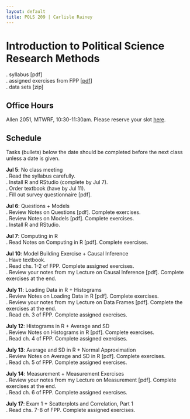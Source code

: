 ```yaml
---
layout: default
title: POLS 209 | Carlisle Rainey
---
```


# Introduction to Political Science Research Methods

. syllabus [pdf]  
. assigned exercises from FPP [[pdf](files/fpp-exercises-1.pdf)]  
. data sets [zip]  

## Office Hours

Allen 2051, MTWRF, 10:30-11:30am. Please reserve your slot [here](http://www.calendly.com/carlislerainey).

## Schedule

Tasks (bullets) below the date should be completed before the next class unless a date is given.

**Jul 5**: No class meeting  
. Read the syllabus carefully.  
. Install R and RStudio (complete by Jul 7).  
. Order textbook (have by Jul 11).  
. Fill out survey questionnaire [pdf].  

**Jul 6**: Questions + Models  
. Review Notes on Questions [pdf]. Complete exercises.  
. Review Notes on Models [pdf]. Complete exercises.  
. Install R and RStudio.  

**Jul 7**: Computing in R  
. Read Notes on Computing in R [pdf]. Complete exercises.  

**Jul 10**: Model Building Exercise + Causal Inference  
. Have textbook.  
. Read chs. 1-2 of FPP. Complete assigned exercises.  
. Review your notes from my Lecture on Causal Inference [pdf]. Complete exercises at the end.  

**July 11**: Loading Data in R + Histograms  
. Review Notes on Loading Data in R [pdf]. Complete exercises.  
. Review your notes from my Lecture on Data Frames [pdf]. Complete the exercises at the end.  
. Read ch. 3 of FPP. Complete assigned exercises.  

**July 12**: Histograms in R + Average and SD  
. Review Notes on Histograms in R [pdf]. Complete exercises.  
. Read ch. 4 of FPP. Complete assigned exercises.  

**July 13**: Average and SD in R + Normal Approximation  
. Review Notes on Average and SD in R [pdf]. Complete exercises.  
. Read ch. 5 of FPP. Complete assigned exercises.  

**July 14**: Measurement + Measurement Exercises  
. Review your notes from my Lecture on Measurement [pdf]. Complete exercises at the end.  
. Read ch. 6 of FPP. Complete assigned exercises.  

**July 17**: Exam 1 + Scatterplots and Correlation, Part 1  
. Read chs. 7-8 of FPP. Complete assigned exercises.  
